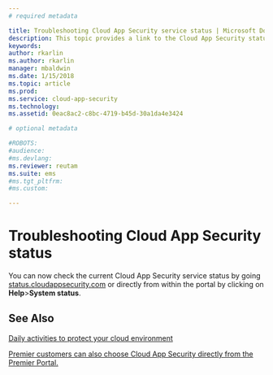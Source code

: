 ```yaml
---
# required metadata

title: Troubleshooting Cloud App Security service status | Microsoft Docs
description: This topic provides a link to the Cloud App Security status page
keywords:
author: rkarlin
ms.author: rkarlin
manager: mbaldwin
ms.date: 1/15/2018
ms.topic: article
ms.prod:
ms.service: cloud-app-security
ms.technology:
ms.assetid: 0eac8ac2-c8bc-4719-b45d-30a1da4e3424

# optional metadata

#ROBOTS:
#audience:
#ms.devlang:
ms.reviewer: reutam
ms.suite: ems
#ms.tgt_pltfrm:
#ms.custom:

---
```


# Troubleshooting Cloud App Security status

You can now check the current Cloud App Security service status by going [status.cloudappsecurity.com](http://www.status.cloudappsecurity.com) or directly from within the portal by clicking on **Help**>**System status**. 

## See Also  
[Daily activities to protect your cloud environment](daily-activities-to-protect-your-cloud-environment.md)   

[Premier customers can also choose Cloud App Security directly from the Premier Portal.](https://premier.microsoft.com/)  
  
  